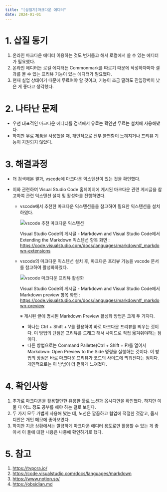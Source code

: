 ```yaml
---
title: "[삽질기]마크다운 에디터"
date: 2024-01-01
---
```


# 1. 삽질 동기
  1. 온라인 마크다운 에디터 이용하는 것도 번거롭고 해서 로컬에서 쓸 수 있는 에디터가 필요했다.
  2. 온라인 에디터든 로컬 에디터든 Commonmark를 따르기 때문에 작성하자마자 결과를 볼 수 있는 프리뷰 기능이 있는 에디터가 필요했다.
  3. 현재 실업 상태이기 때문에 무료여야 할 것이고, 기능이 조금 딸려도 진입장벽이 낮은 게 좋다고 생각했다.

# 2. 나타난 문제
  * 우선 대표적인 마크다운 에디터를 검색해서 유료는 확인만 무료는 설치해 사용해봤다.
  * 하지만 무료 제품을 사용했을 때, 개인적으로 전부 불편함이 느껴지거나 프리뷰 기능이 지원되지 않았다.

# 3. 해결과정
  * 더 검색해본 결과, vscode에 마크다운 익스텐션이 있는 것을 확인했다.
  * 이와 관련하여 Visual Studio Code 홈페이지에 게시된 마크다운 관련 게시글을 참고하여 관련 익스텐션 설치 및 활성화를 진행하였다.

    * vscode에서 추천한 마크다운 익스텐션들을 참고하여 필요한 익스텐션을 설치하였다.

      ![vscode 추천 마크다운 익스텐션](https://devshin-91.github.io/fig/hard_work/markdown_editor/추천_vscode_markdown_extension.png)
    
      Visual Studio Code의 게시글 - Markdown and Visual Studio Code에서 Extending the Markdown 익스텐션 항목 화면 : https://code.visualstudio.com/docs/languages/markdown#_markdown-extensions 
    
    * vscode의 마크다운 익스텐션 설치 후, 마크다운 프리뷰 기능을 vscode 문서를 참고하여 활성화하였다.

      ![vscode 마크다운 프리뷰 활성화](https://devshin-91.github.io/fig/hard_work/markdown_editor/markdown_preview.png)  

      Visual Studio Code의 게시글 - Markdown and Visual Studio Code에서 Markdown preview 항목 화면 : https://code.visualstudio.com/docs/languages/markdown#_markdown-preview 

      ※ 게시된 글에 명시된 Markdown Preview 활성화 방법은 크게 두 가지다.
        * 하나는 Ctrl + Shift + V를 활용하여 바로 마크다운 프리뷰를 띄우는 것이다. 이 방법의 단점은 프리뷰를 드래그 해서 사이드로 직접 옮겨줘야하는 점이다.
        * 다른 방법으로는 Command Pallette(Ctrl + Shift + P)를 열어서 Markdown: Open Preview to the Side 명령을 실행하는 것이다. 이 방법의 장점은 바로 마크다운 프리뷰가 코드의 사이드에 띄워진다는 점이다. 개인적으로는 이 방법이 더 편하게 느껴졌다.


# 4. 확인사항
  1. 추가로 마크다운을 활용할만한 유용한 툴로 노션과 옵시디안을 확인했다. 하지만 이 둘 다 어느 정도 공부를 해야 하는 걸로 보인다.
  2. 두 가지 모두 가볍게 사용해 봤는 데, 노션은 깔끔하고 협업에 적절한 것같고, 옵시디안은 개인 메모에 좋아보였다. 
  3. 하지만 지금 상황에서는 깔끔하게 마크다운 에디터 용도로만 활용할 수 있는 게 좋아서 이 둘에 대한 내용은 나중에 확인하기로 했다.

# 5. 참고
  1. https://typora.io/
  2. https://code.visualstudio.com/docs/languages/markdown
  3. https://www.notion.so/
  4. https://obsidian.md